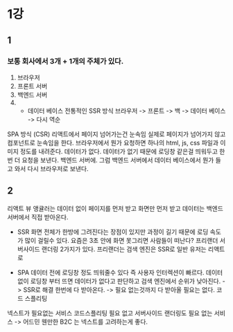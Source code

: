 # 1강
## 1
### 보통 회사에서 3개 + 1개의 주체가 있다.
  1. 브라우저
  2. 프론트 서버
  3. 백엔드 서버
  4. + 데이터 베이스
전통적인 SSR 방식
브라우저 -> 프론트 -> 백 -> 데이터 베이스 -> 다시 역순

SPA 방식 (CSR)
리액트에서 페이지 넘어가는건 눈속임
실제로 페이지가 넘어가지 않고 컴포넌트로 눈속임을 한다.
브라우저에서 뭔가 요청하면 하나의 html, js, css 파일과 이미지 정도를 내려준다.
데이터가 없다.
데이터가 없기 때문에 로딩창 같은걸 띄워두고 한번 더 요청을 보낸다.
백엔드 서버에.
그럼 백엔드 서버에서 데이터 베이스에서 뭔가 들고 와서 다시 브라우저로 보낸다.

## 2
리액트 뷰 앵귤러는 데이터 없이 페이지를 먼저 받고 화면만 먼저 받고 데이터는 백엔드 서버에서 직접 받아온다.

- SSR
화면 전체가 한방에 그려진다는 장점이 있지만 과정이 길기 때문에 로딩 속도가 많이 걸릴수 있다.
요즘은 3초 안에 화면 못그리면 사람들이 떠난다?
프리랜더 서버사이드 랜더링 2가지가 있다.
프리랜더는 검색 엔진은 SSR로 일반 유저는 리액트로 


- SPA
데이터 전에 로딩창 정도 띄워줄수 있다 즉 사용자 인터렉션이 빠르다.
데이터 없이 로딩창 부터 뜨면 데이터가 없다고 판단하고 검색 엔진에서 순위가 낮아진다. -> SSR로 해결
한번에 다 받아온다. -> 필요 없는것까지 다 받아올 필요는 없다. 코드 스플리팅

넥스트가 필요없는 서비스
코드스플리팅 필요 없고 서버사이드 랜더링도 필요 없는 서비스 -> 어드민
웬만한 B2C 는 넥스트를 고려하는게 좋다.


